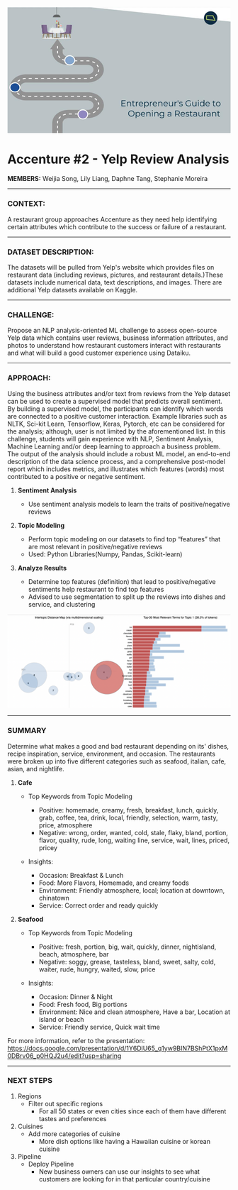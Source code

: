 ![](https://github.com/ZBHlily/Accenture-2-Yelp-Review-Analysis/blob/main/AI%20Studio%20Final%20Project%20Presentation%20.jpg)

# Accenture #2 - Yelp Review Analysis

**MEMBERS:** Weijia Song, Lily Liang, Daphne Tang, Stephanie Moreira

----

### **CONTEXT:**

A restaurant group approaches Accenture as they need help identifying certain attributes which contribute to the success or failure of a restaurant.


----

### **DATASET DESCRIPTION:**

The datasets will be pulled from Yelp's website which provides files on restaurant data (including reviews, pictures, and restaurant details.)These datasets include numerical data, text descriptions, and images. There are additional Yelp datasets available on Kaggle.


----

### **CHALLENGE:**

Propose an NLP analysis-oriented ML challenge to assess open-source Yelp data which contains user reviews, business information attributes, and photos to understand how restaurant customers interact with restaurants and what will build a good customer experience using Dataiku.


----

### **APPROACH:**

Using the business attributes and/or text from reviews from the Yelp dataset can be used to create a supervised model that predicts overall
sentiment. By building a supervised model, the participants can identify which words are connected to a positive customer interaction. Example libraries such as NLTK, Sci-kit Learn, Tensorflow, Keras, Pytorch, etc can be considered for the analysis; although, user is not limited by the aforementioned list. In this challenge, students will gain experience with NLP, Sentiment Analysis, Machine Learning and/or deep learning to approach a business problem. The output of the analysis should include a robust ML model, an end-to-end description of the data science process, and a comprehensive post-model report which includes metrics, and illustrates which features (words) most contributed to a positive or negative sentiment.

1. **Sentiment Analysis** 
    - Use sentiment analysis models to learn the traits of positive/negative reviews

2. **Topic Modeling** 
    - Perform topic modeling on our datasets to find top “features” that are most relevant in positive/negative reviews
    - Used: Python Libraries(Numpy, Pandas, Scikit-learn)

3. **Analyze Results**
    - Determine top features (definition) that lead to positive/negative sentiments help restaurant to find top features
    - Advised to use segmentation to split up the reviews into dishes and service, and clustering

![](https://github.com/ZBHlily/Accenture-2-Yelp-Review-Analysis/blob/main/topic_modeling_cafe.png)

----

### **SUMMARY**
Determine what makes a good and bad restaurant depending on its' dishes, recipe inspiration, service, environment, and occasion. The restaurants were broken up into five different categories such as seafood, italian, cafe, asian, and nightlife. 
1. **Cafe**
    - Top Keywords from Topic Modeling
       - Positive: homemade, creamy, fresh, breakfast, lunch, quickly, grab, coffee, tea, drink, local, friendly, selection, warm, tasty, price, atmosphere
       - Negative: wrong, order, wanted, cold, stale, flaky, bland, portion, flavor, quality, rude, long, waiting line, service, wait, lines, priced, pricey  
    
    - Insights: 
       - Occasion: Breakfast & Lunch
       - Food: More Flavors, Homemade, and creamy foods
       - Environment: Friendly atmosphere, local; location at downtown, chinatown
       - Service: Correct order and ready quickly 

2. **Seafood**
    - Top Keywords from Topic Modeling
       - Positive: fresh, portion, big, wait, quickly, dinner, nightisland, beach, atmosphere, bar 
       - Negative: soggy, grease, tasteless, bland, sweet, salty, cold,  waiter, rude, hungry, waited, slow, price
  
    - Insights: 
       - Occasion: Dinner & Night
       - Food: Fresh food, Big portions
       - Environment: Nice and clean atmosphere, Have a bar, Location at island or beach 
       - Service: Friendly service, Quick wait time


For more information, refer to the presentation: https://docs.google.com/presentation/d/1Y6DlU65_q1yw9BIN7BShPtX1pxM0DBrv06_p0HQJ2u4/edit?usp=sharing


----
### **NEXT STEPS**
1. Regions
    - Filter out specific regions
       -  For all 50 states or even cities since each of them have different tastes and preferences
2. Cuisines
    - Add more categories of cuisine
       -  More dish options like having a Hawaiian cuisine or korean cuisine
3. Pipeline
    - Deploy Pipeline
       -  New business owners can use our insights to see what customers are looking for in that particular country/cuisine 
